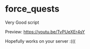 # force_quests
Very Good script

Preview: https://youtu.be/TvPUeXEr4sY

Hopefully works on your server :(((
